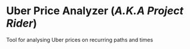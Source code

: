 # Uber Price Analyzer (_A.K.A Project Rider_)

Tool for analysing Uber prices on recurring paths and times
